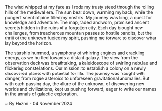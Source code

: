 
The wind whipped at my face as I rode my trusty steed through the rolling hills of the medieval era. The sun beat down, warming my back, while the pungent scent of pine filled my nostrils. My journey was long, a quest for knowledge and adventure. The map, faded and worn, promised ancient secrets hidden in the ruins of a forgotten city. Each day brought new challenges, from treacherous mountain passes to hostile bandits, but the thrill of the unknown fueled my spirit, pushing me forward to discover what lay beyond the horizon.

The starship hummed, a symphony of whirring engines and crackling energy, as we hurtled towards a distant galaxy. The view from the observation deck was breathtaking, a kaleidoscope of swirling nebulae and flickering constellations. Our mission: to establish a colony on a newly discovered planet with potential for life. The journey was fraught with danger, from rogue asteroids to unforeseen gravitational anomalies. But with each passing day, the allure of the unknown, of discovering new worlds and civilizations, kept us pushing forward, eager to write our names in the annals of galactic exploration. 

~ By Hozmi - 04 November 2024
